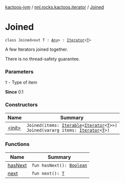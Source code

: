 [kactoos-jvm](../../index.md) / [nnl.rocks.kactoos.iterator](../index.md) / [Joined](./index.md)

# Joined

`class Joined<out T : `[`Any`](https://kotlinlang.org/api/latest/jvm/stdlib/kotlin/-any/index.html)`> : `[`Iterator`](https://kotlinlang.org/api/latest/jvm/stdlib/kotlin.collections/-iterator/index.html)`<`[`T`](index.md#T)`>`

A few Iterators joined together.

There is no thread-safety guarantee.

### Parameters

`T` - Type of item

**Since**
0.1

### Constructors

| Name | Summary |
|---|---|
| [&lt;init&gt;](-init-.md) | `Joined(items: `[`Iterable`](https://kotlinlang.org/api/latest/jvm/stdlib/kotlin.collections/-iterable/index.html)`<`[`Iterator`](https://kotlinlang.org/api/latest/jvm/stdlib/kotlin.collections/-iterator/index.html)`<`[`T`](index.md#T)`>>)`<br>`Joined(vararg items: `[`Iterator`](https://kotlinlang.org/api/latest/jvm/stdlib/kotlin.collections/-iterator/index.html)`<`[`T`](index.md#T)`>)` |

### Functions

| Name | Summary |
|---|---|
| [hasNext](has-next.md) | `fun hasNext(): `[`Boolean`](https://kotlinlang.org/api/latest/jvm/stdlib/kotlin/-boolean/index.html) |
| [next](next.md) | `fun next(): `[`T`](index.md#T) |
